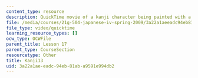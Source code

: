 ```yaml
---
content_type: resource
description: QuickTime movie of a kanji character being painted with a brush.
file: /media/courses/21g-504-japanese-iv-spring-2009/3a22a1aeeadc94eb81aba9591e994db2_Kanji13.mov
file_type: video/quicktime
learning_resource_types: []
ocw_type: OCWFile
parent_title: Lesson 17
parent_type: CourseSection
resourcetype: Other
title: Kanji13
uid: 3a22a1ae-eadc-94eb-81ab-a9591e994db2
---
```


